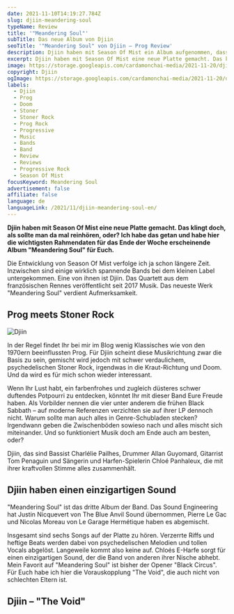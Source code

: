 ```yaml
---
date: 2021-11-10T14:19:27.784Z
slug: djiin-meandering-soul
typeName: Review
title: '"Meandering Soul"'
subTitle: Das neue Album von Djiin
seoTitle: '"Meandering Soul" von Djiin – Prog Review'
description: Djiin haben mit Season Of Mist ein Album aufgenommen, dass Ihr Euch mal anhören solltet, wenn Ihr mit Prog, Stoner Rock und Doom was anfangen könnt – und mit den frühen Sachen von Black Sabbath.
excerpt: Djiin haben mit Season Of Mist eine neue Platte gemacht. Das klingt doch, als sollte man da mal reinhören, oder? Ich habe das getan und habe hier die wichtigsten Rahmendaten für das Ende der Woche erscheinende Album "Meandering Soul" für Euch.
image: https://storage.googleapis.com/cardamonchai-media/2021-11-20/djiin-2-jpeg-imagine-280808_614f44_800_533/640.webp
copyright: Djiin
ogImage: https://storage.googleapis.com/cardamonchai-media/2021-11-20/djiin-fb-png-imagine-c8c8c8_656565_1200_628/640.webp
labels:
  - Djiin
  - Prog
  - Doom
  - Stoner
  - Stoner Rock
  - Prog Rock
  - Progressive
  - Music
  - Bands
  - Band
  - Review
  - Reviews
  - Progressive Rock
  - Season Of Mist
focusKeyword: Meandering Soul
advertisement: false
affiliate: false
language: de
languageLink: /2021/11/djiin-meandering-soul-en/
---
```


**Djiin haben mit Season Of Mist eine neue Platte gemacht. Das klingt doch, als sollte man da mal reinhören, oder? Ich habe das getan und habe hier die wichtigsten Rahmendaten für das Ende der Woche erscheinende Album "Meandering Soul" für Euch.**

Die Entwicklung von Season Of Mist verfolge ich ja schon längere Zeit. Inzwischen sind einige wirklich spannende Bands bei dem kleinen Label untergekommen. Eine von ihnen ist Djiin. Das Quartett aus dem französischen Rennes veröffentlicht seit 2017 Musik. Das neueste Werk "Meandering Soul" verdient Aufmerksamkeit.

## Prog meets Stoner Rock

![Djiin](https://storage.googleapis.com/cardamonchai-media/2021-11-20/djiin-3-jpeg-imagine-281808_503a1f_800_1000/640.webp 'Djiin')

In der Regel findet Ihr bei mir im Blog wenig Klassisches wie von den 1970ern beeinflussten Prog. Für Djiin scheint diese Musikrichtung zwar die Basis zu sein, gemischt wird jedoch mit schwer verdaulichem, psychedelischen Stoner Rock, irgendwas in die Kraut-Richtung und Doom. Und da wird es für mich schon wieder interessant.

Wenn Ihr Lust habt, ein farbenfrohes und zugleich düsteres schwer duftendes Potpourri zu entdecken, könntet Ihr mit dieser Band Eure Freude haben. Als Vorbilder nennen die vier unter anderem die frühen Black Sabbath – auf moderne Referenzen verzichten sie auf ihrer LP dennoch nicht. Warum sollte man auch alles in Genre-Schubladen stecken? Irgendwann geben die Zwischenböden sowieso nach und alles mischt sich miteinander. Und so funktioniert Musik doch am Ende auch am besten, oder?

Djiin, das sind Bassist Charlélie Pailhes, Drummer Allan Guyomard, Gitarrist Tom Penaguin und Sängerin und Harfen-Spielerin Chloé Panhaleux, die mit ihrer kraftvollen Stimme alles zusammenhält.

## Djiin haben einen einzigartigen Sound

"Meandering Soul" ist das dritte Album der Band. Das Sound Engineering hat Justin Nicquevert von The Blue Anvil Sound übernommen, Pierre Le Gac und Nicolas Moreau von Le Garage Hermétique haben es abgemischt.

Insgesamt sind sechs Songs auf der Platte zu hören. Verzerrte Riffs und heftige Beats werden dabei von psychedelischen Melodien und tollen Vocals abgelöst. Langeweile kommt also keine auf. Chloés E-Harfe sorgt für einen einzigartigen Sound, der die Band von anderen ihrer Nische abhebt. Mein Favorit auf "Meandering Soul" ist bisher der Opener "Black Circus". Für Euch habe ich hier die Vorauskopplung "The Void", die auch nicht von schlechten Eltern ist.

## Djiin – "The Void"

<YouTube id="nI0BNoZQvXQ" />
